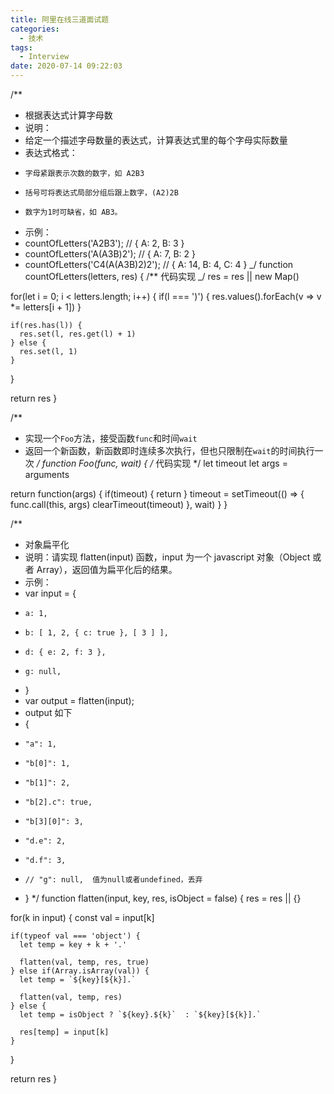 ```yaml
---
title: 阿里在线三道面试题
categories:
  - 技术
tags:
  - Interview
date: 2020-07-14 09:22:03
---
```


<!--more-->

/\*\*

- 根据表达式计算字母数
- 说明：
- 给定一个描述字母数量的表达式，计算表达式里的每个字母实际数量
- 表达式格式：
-     字母紧跟表示次数的数字，如 A2B3
-     括号可将表达式局部分组后跟上数字，(A2)2B
-     数字为1时可缺省，如 AB3。
- 示例：
- countOfLetters('A2B3'); // { A: 2, B: 3 }
- countOfLetters('A(A3B)2'); // { A: 7, B: 2 }
- countOfLetters('C4(A(A3B)2)2'); // { A: 14, B: 4, C: 4 }
  _/
  function countOfLetters(letters, res) {
  /\*\* 代码实现 _/
  res = res || new Map()

for(let i = 0; i < letters.length; i++) {
if(l === ')') {
res.values().forEach(v => v \*= letters[i + 1])
}

    if(res.has(l)) {
      res.set(l, res.get(l) + 1)
    } else {
      res.set(l, 1)
    }

}

return res
}

/\*\*

- 实现一个`Foo`方法，接受函数`func`和时间`wait`
- 返回一个新函数，新函数即时连续多次执行，但也只限制在`wait`的时间执行一次
  _/
  function Foo(func, wait) {
  /_ 代码实现 \*/
  let timeout
  let args = arguments

return function(args) {
if(timeout) {
return
}
timeout = setTimeout(() => {
func.call(this, args)
clearTimeout(timeout)
}, wait)
}
}

/\*\*

- 对象扁平化
- 说明：请实现 flatten(input) 函数，input 为一个 javascript 对象（Object 或者 Array），返回值为扁平化后的结果。
- 示例：
- var input = {
-     a: 1,
-     b: [ 1, 2, { c: true }, [ 3 ] ],
-     d: { e: 2, f: 3 },
-     g: null,
- }
- var output = flatten(input);
- output 如下
- {
-     "a": 1,
-     "b[0]": 1,
-     "b[1]": 2,
-     "b[2].c": true,
-     "b[3][0]": 3,
-     "d.e": 2,
-     "d.f": 3,
-     // "g": null,  值为null或者undefined，丢弃
- }
  \*/
  function flatten(input, key, res, isObject = false) {
  res = res || {}

for(k in input) {
const val = input[k]

    if(typeof val === 'object') {
      let temp = key + k + '.'

      flatten(val, temp, res, true)
    } else if(Array.isArray(val)) {
      let temp = `${key}[${k}].`

      flatten(val, temp, res)
    } else {
      let temp = isObject ? `${key}.${k}`  : `${key}[${k}].`

      res[temp] = input[k]
    }

}

return res
}
